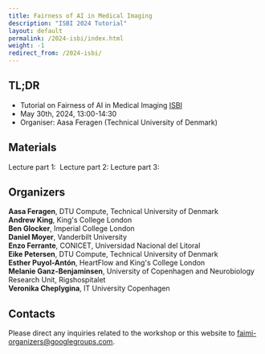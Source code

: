 ```yaml
---
title: Fairness of AI in Medical Imaging
description: "ISBI 2024 Tutorial"
layout: default
permalink: /2024-isbi/index.html
weight: -1
redirect_from: /2024-isbi/
---
```


## TL;DR
- Tutorial on Fairness of AI in Medical Imaging [ISBI](https://biomedicalimaging.org/2024/tutorials-final/)
- May 30th, 2024, 13:00-14:30 
- Organiser: Aasa Feragen (Technical University of Denmark)


## Materials
Lecture part 1: <a href="2024-isbi/Fairness_Part1.pdff" class="image fit"><img src="2024-isbi/Fairness_Part1.pdf" alt=""></a>
Lecture part 2:
Lecture part 3:

## Organizers

**Aasa Feragen**, DTU Compute, Technical University of Denmark  
**Andrew King**, King's College London  
**Ben Glocker**, Imperial College London  
**Daniel Moyer**, Vanderbilt University  
**Enzo Ferrante**, CONICET, Universidad Nacional del Litoral  
**Eike Petersen**, DTU Compute, Technical University of Denmark  
**Esther Puyol-Antón**, HeartFlow and King's College London  
**Melanie Ganz-Benjaminsen**, University of Copenhagen and Neurobiology Research Unit, Rigshospitalet  
**Veronika Cheplygina**, IT University Copenhagen  

## Contacts

Please direct any inquiries related to the workshop or this website to <a href="mailto:faimi-organizers@googlegroups.com">faimi-organizers@googlegroups.com</a>.